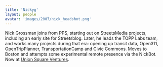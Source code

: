 ```yaml
---
title: 'Nickyg'
layout: people
avatar: 'images/2007/nick_headshot.png'
---
```


Nick Grossman joins from PPS, starting out on StreetsMedia projects, including an early site for Streetsblog. Later, he leads the TOPP Labs team, and works many projects during that era: opening up transit data, Open311, OpenTripPlanner, TransportationCamp and Civic Commons. Moves to Boston and attempts some experimental remote presence via the NickBot. Now at <a href="http://usv.com">Union Square Ventures</a>.